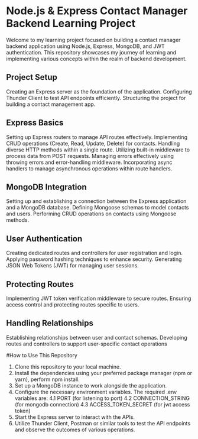 # Node.js & Express Contact Manager Backend Learning Project
Welcome to my learning project focused on building a contact manager backend application using Node.js, Express, MongoDB, and JWT authentication. This repository showcases my journey of learning and implementing various concepts within the realm of backend development.

## Project Setup
Creating an Express server as the foundation of the application.
Configuring Thunder Client to test API endpoints efficiently.
Structuring the project for building a contact management app.
## Express Basics
Setting up Express routers to manage API routes effectively.
Implementing CRUD operations (Create, Read, Update, Delete) for contacts.
Handling diverse HTTP methods within a single route.
Utilizing built-in middleware to process data from POST requests.
Managing errors effectively using throwing errors and error-handling middleware.
Incorporating async handlers to manage asynchronous operations within route handlers.
## MongoDB Integration
Setting up and establishing a connection between the Express application and a MongoDB database.
Defining Mongoose schemas to model contacts and users.
Performing CRUD operations on contacts using Mongoose methods.
## User Authentication
Creating dedicated routes and controllers for user registration and login.
Applying password hashing techniques to enhance security.
Generating JSON Web Tokens (JWT) for managing user sessions.
## Protecting Routes
Implementing JWT token verification middleware to secure routes.
Ensuring access control and protecting routes specific to users.
## Handling Relationships
Establishing relationships between user and contact schemas.
Developing routes and controllers to support user-specific contact operations

#How to Use This Repository
1. Clone this repository to your local machine.
2. Install the dependencies using your preferred package manager (npm or yarn), perform npm install.
3. Set up a MongoDB instance to work alongside the application.
4. Configure the necessary environment variables. The required .env variables are:
   4.1 PORT (for listening to port)
   4.2 CONNECTION_STRING (for mongodb connection)
   4.3 ACCESS_TOKEN_SECRET (for jwt access token)
6. Start the Express server to interact with the APIs.
7. Utilize Thunder Client, Postman or similar tools to test the API endpoints and observe the outcomes of various operations.
